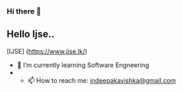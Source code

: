 ### Hi there 👋
## Hello Ijse..
[IJSE] (https://www.ijse.lk/)
- 🌱 I’m currently learning Software Engneering
- - 📫 How to reach me: indeepakavishka@gmail.com
<!--
**KavishkaIndeepa/KavishkaIndeepa** is a ✨ _special_ ✨ repository because its `README.md` (this file) appears on your GitHub profile.

Here are some ideas to get you started:

- 🔭 I’m currently working on ...
- 🌱 I’m currently learning ...
- 👯 I’m looking to collaborate on ...
- 🤔 I’m looking for help with ...
- 💬 Ask me about ...
- 📫 How to reach me: ...
- 😄 Pronouns: ...
- ⚡ Fun fact: ...
-->
